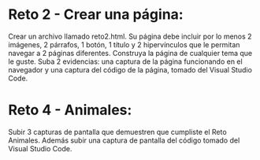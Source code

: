 # Reto 2 - Crear una página:
Crear un archivo llamado reto2.html.  Su página debe incluir por lo menos 2 imágenes, 2 párrafos, 1 botón, 1 título y 2 hipervínculos que le permitan navegar a 2 páginas diferentes.  Construya la página de cualquier tema que le guste.  Suba 2 evidencias: una captura de la página funcionando en el navegador y una captura del código de la página, tomado del Visual Studio Code.
# Reto 4 - Animales:
Subir 3 capturas de pantalla que demuestren que cumpliste el Reto Animales. Además subir una captura de pantalla del código tomado del Visual Studio Code.